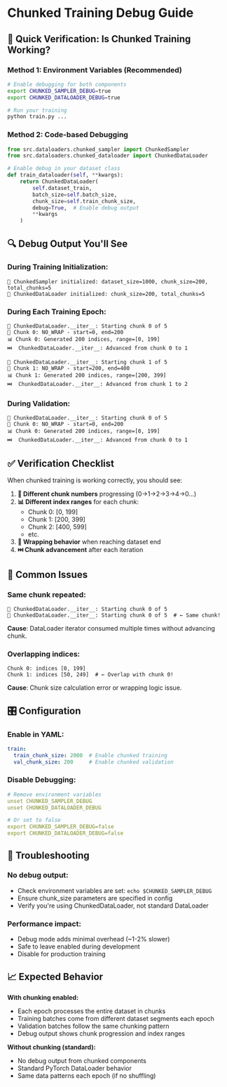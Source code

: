# Chunked Training Debug Guide

## 🎯 Quick Verification: Is Chunked Training Working?

### Method 1: Environment Variables (Recommended)
```bash
# Enable debugging for both components
export CHUNKED_SAMPLER_DEBUG=true
export CHUNKED_DATALOADER_DEBUG=true

# Run your training
python train.py ...
```

### Method 2: Code-based Debugging
```python
from src.dataloaders.chunked_sampler import ChunkedSampler
from src.dataloaders.chunked_dataloader import ChunkedDataLoader

# Enable debug in your dataset class
def train_dataloader(self, **kwargs):
    return ChunkedDataLoader(
        self.dataset_train,
        batch_size=self.batch_size,
        chunk_size=self.train_chunk_size,
        debug=True,  # Enable debug output
        **kwargs
    )
```

## 🔍 Debug Output You'll See

### During Training Initialization:
```
🔧 ChunkedSampler initialized: dataset_size=1000, chunk_size=200, total_chunks=5
🔧 ChunkedDataLoader initialized: chunk_size=200, total_chunks=5
```

### During Each Training Epoch:
```
🔄 ChunkedDataLoader.__iter__: Starting chunk 0 of 5
🔄 Chunk 0: NO_WRAP - start=0, end=200
📊 Chunk 0: Generated 200 indices, range=[0, 199]
⏭️  ChunkedDataLoader.__iter__: Advanced from chunk 0 to 1

🔄 ChunkedDataLoader.__iter__: Starting chunk 1 of 5
🔄 Chunk 1: NO_WRAP - start=200, end=400
📊 Chunk 1: Generated 200 indices, range=[200, 399]
⏭️  ChunkedDataLoader.__iter__: Advanced from chunk 1 to 2
```

### During Validation:
```
🔄 ChunkedDataLoader.__iter__: Starting chunk 0 of 5
🔄 Chunk 0: NO_WRAP - start=0, end=200
📊 Chunk 0: Generated 200 indices, range=[0, 199]
⏭️  ChunkedDataLoader.__iter__: Advanced from chunk 0 to 1
```

## ✅ Verification Checklist

When chunked training is working correctly, you should see:

1. **🔢 Different chunk numbers** progressing (0→1→2→3→4→0...)
2. **📊 Different index ranges** for each chunk:
   - Chunk 0: [0, 199]
   - Chunk 1: [200, 399]
   - Chunk 2: [400, 599]
   - etc.
3. **🔄 Wrapping behavior** when reaching dataset end
4. **⏭️ Chunk advancement** after each iteration

## 🚨 Common Issues

### Same chunk repeated:
```
🔄 ChunkedDataLoader.__iter__: Starting chunk 0 of 5
🔄 ChunkedDataLoader.__iter__: Starting chunk 0 of 5  # ← Same chunk!
```
**Cause**: DataLoader iterator consumed multiple times without advancing chunk.

### Overlapping indices:
```
Chunk 0: indices [0, 199]
Chunk 1: indices [50, 249]  # ← Overlap with chunk 0!
```
**Cause**: Chunk size calculation error or wrapping logic issue.

## 🎛️ Configuration

### Enable in YAML:
```yaml
train:
  train_chunk_size: 2000  # Enable chunked training
  val_chunk_size: 200     # Enable chunked validation
```

### Disable Debugging:
```yaml
# Remove environment variables
unset CHUNKED_SAMPLER_DEBUG
unset CHUNKED_DATALOADER_DEBUG

# Or set to false
export CHUNKED_SAMPLER_DEBUG=false
export CHUNKED_DATALOADER_DEBUG=false
```

## 🔧 Troubleshooting

### No debug output:
- Check environment variables are set: `echo $CHUNKED_SAMPLER_DEBUG`
- Ensure chunk_size parameters are specified in config
- Verify you're using ChunkedDataLoader, not standard DataLoader

### Performance impact:
- Debug mode adds minimal overhead (~1-2% slower)
- Safe to leave enabled during development
- Disable for production training

## 📈 Expected Behavior

**With chunking enabled:**
- Each epoch processes the entire dataset in chunks
- Training batches come from different dataset segments each epoch
- Validation batches follow the same chunking pattern
- Debug output shows chunk progression and index ranges

**Without chunking (standard):**
- No debug output from chunked components
- Standard PyTorch DataLoader behavior
- Same data patterns each epoch (if no shuffling)
